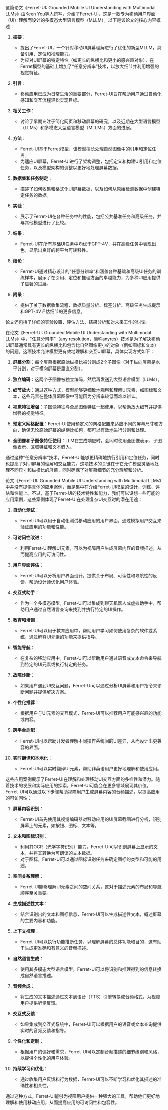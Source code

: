 这篇论文《Ferret-UI: Grounded Mobile UI Understanding with Multimodal LLMs》由Keen You等人撰写，介绍了Ferret-UI，这是一款专为移动用户界面（UI）理解而设计的多模态大型语言模型（MLLM）。以下是该论文的核心内容概述：

1. **摘要**：
   - 提出了Ferret-UI，一个针对移动UI屏幕理解进行了优化的新型MLLM，具备引用、定位和推理能力。
   - 为应对UI屏幕的特定特性（如更长的纵横比和更小的感兴趣对象），在Ferret模型的基础上增加了“任意分辨率”技术，以放大细节并利用增强的视觉特征。

2. **引言**：
   - 移动应用已成为日常生活的重要部分，Ferret-UI旨在帮助用户通过自动化感知和交互流程轻松实现目标。

3. **相关工作**：
   - 讨论了早期专注于简化网页和移动屏幕的研究，以及近期在大型语言模型（LLMs）和多模态大型语言模型（MLLMs）方面的进展。

4. **方法**：
   - Ferret-UI基于Ferret模型，该模型擅长处理自然图像中的引用和定位任务。
   - 为适应UI屏幕，Ferret-UI进行了架构调整，包括定义和构建UI引用和定位任务，以及模型架构的调整以更好地处理屏幕数据。

5. **数据集和任务制定**：
   - 描述了如何收集和格式化UI屏幕数据，以及如何从原始检测数据中创建特定任务的数据。

6. **实验**：
   - 展示了Ferret-UI在各种任务中的性能，包括公共基准任务和高级任务，并与其他模型进行了比较。

7. **结果**：
   - Ferret-UI在所有基础UI任务中均优于GPT-4V，并在高级任务中表现出色，显示出良好的跨平台可转移性。

8. **结论**：
   - Ferret-UI通过精心设计的“任意分辨率”和涵盖各种基础和高级UI任务的训练样本，展示了在引用、定位和推理方面的卓越能力，为多种UI应用提供了显著的进展。

9. **附录**：
   - 提供了关于数据收集流程、数据质量分析、标签分析、高级任务生成提示和GPT-4V评估细节的更多信息。

论文还包括了详细的实验设置、评估方法、结果分析和对未来工作的讨论。

在论文《Ferret-UI: Grounded Mobile UI Understanding with Multimodal LLMs》中，"任意分辨率"（any resolution，简称anyres）技术是为了解决移动UI屏幕通常具有更长的纵横比和包含比自然图像更小的对象（例如图标和文本）的问题。这项技术允许模型更有效地理解和交互UI屏幕，具体实现方式如下：

1. **屏幕分割**：每个屏幕根据原始纵横比被分割成2个子图像（对于纵向屏幕是水平分割，对于横向屏幕是垂直分割）。

2. **独立编码**：这两个子图像被独立编码，然后再发送到大型语言模型（LLMs）。

3. **细节放大**：通过这种方式，模型能够更细致地观察和理解UI元素，如图标和文本，这些元素在整体屏幕图像中可能因为分辨率较低而难以辨认。

4. **视觉特征增强**：子图像特征与全局图像特征一起使用，以帮助放大细节并提供增强的视觉特征。

5. **预定义网格配置**：Ferret-UI使用预定义的网格配置来适应不同的屏幕尺寸和方向，确保无论原始屏幕的纵横比如何，都可以有效地进行分割和处理。

6. **全图像和子图像特征使用**：LLM在生成响应时，会同时使用全图像表示、子图像表示、区域特征和文本嵌入。

通过这种"任意分辨率"技术，Ferret-UI能够更精确地执行引用和定位任务，同时也提高了对UI屏幕的理解和交互能力。这项技术的关键在于它允许模型灵活地处理不同尺寸和纵横比的屏幕，同时确保了对屏幕细节的充分理解和分析。


论文《Ferret-UI: Grounded Mobile UI Understanding with Multimodal LLMs》中并没有提供具体的应用案例，而是集中在介绍Ferret-UI模型的设计、训练、评估和性能上。不过，基于Ferret-UI的技术特性和能力，我们可以设想一些可能的应用案例，这些案例体现了Ferret-UI在处理复杂UI交互时的潜在用途：

1. **自动化测试**：
   - Ferret-UI可以用于自动化测试移动应用的用户界面，通过模拟用户交互来验证应用的功能和性能。

2. **可访问性改进**：
   - 利用Ferret-UI理解UI元素，可以为视障用户生成屏幕内容的音频描述，从而提高应用的可访问性。

3. **用户界面评估**：
   - Ferret-UI可以分析用户界面设计，提供关于布局、可读性和导航性的反馈，帮助设计师优化用户体验。

4. **交互式助手**：
   - 作为一个多模态模型，Ferret-UI可以集成到聊天机器人或虚拟助手中，帮助用户通过自然语言查询来找到并执行特定的UI操作。

5. **教育和培训**：
   - Ferret-UI可以用于教育应用中，帮助用户学习如何使用复杂的软件或系统，通过解释UI元素的功能来提供指导。

6. **智能导航**：
   - 在复杂的移动应用中，Ferret-UI可以帮助用户通过语音或文本命令来导航到特定的UI元素或执行特定的任务。

7. **故障诊断**：
   - 如果用户遇到UI交互问题，Ferret-UI可以通过分析UI屏幕和用户指令来诊断问题并提供解决方案。

8. **个性化推荐**：
   - 根据用户与UI元素的交互模式，Ferret-UI可以推荐用户可能感兴趣的功能或内容。

9. **跨平台适配**：
   - Ferret-UI可以帮助开发者理解不同操作系统间的UI差异，从而设计出更兼容的界面。

10. **实时翻译和本地化**：
    - Ferret-UI可以实时翻译UI元素，帮助非英语用户更好地理解和使用应用。

这些应用案例展示了Ferret-UI在理解和处理移动UI交互方面的多样性和潜力。随着技术的发展和实际应用的探索，Ferret-UI可能会在更多领域展现其价值。
Ferret-UI可以通过以下步骤帮助视障用户生成屏幕内容的音频描述，以提高应用的可访问性：

1. **屏幕内容识别**：
   - Ferret-UI首先使用其视觉编码器对移动应用的UI屏幕截图进行分析，识别屏幕上的元素，如按钮、图标、文本等。

2. **文本和图标识别**：
   - 利用其OCR（光学字符识别）能力，Ferret-UI可以识别屏幕上显示的文本，并将其转换为可朗读的文本数据。
   - 对于图标，Ferret-UI可以通过图标识别任务来确定图标的类型和可能的用途。

3. **空间关系理解**：
   - Ferret-UI能够理解UI元素之间的空间关系，这对于描述元素的布局和导航顺序至关重要。

4. **生成描述性文本**：
   - 结合识别出的文本和图标信息，Ferret-UI可以生成描述性文本，概述屏幕的主要内容和功能。

5. **上下文推理**：
   - Ferret-UI可以执行功能推断任务，以理解屏幕的总体功能和目的，这有助于生成更准确和有意义的音频描述。

6. **自然语言生成**：
   - 使用其多模态大型语言模型，Ferret-UI可以将识别和推理得到的信息转换成自然语言描述。

7. **音频合成**：
   - 将生成的文本描述通过文本到语音（TTS）引擎转换成音频格式，为视障用户提供听觉反馈。

8. **交互式反馈**：
   - 如果集成到交互式系统中，Ferret-UI可以根据用户的语音或文本查询提供实时的音频反馈和指导。

9. **个性化和定制**：
   - 根据用户的偏好和需求，Ferret-UI可以定制音频描述的细节级别和风格，以提供个性化的用户体验。

10. **持续学习和优化**：
    - 通过收集用户反馈和行为数据，Ferret-UI可以不断学习和优化其描述的准确性和相关性。

通过这种方式，Ferret-UI能够为视障用户提供一种强大的工具，帮助他们更好地理解和使用移动应用，从而提高应用的可访问性和包容性。
